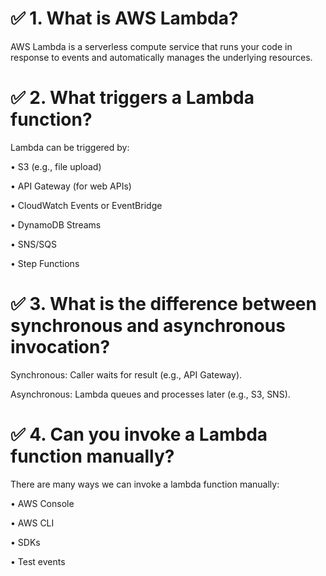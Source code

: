 # ✅  1. What is AWS Lambda?
AWS Lambda is a serverless compute service that runs your code in response to events and automatically manages the underlying resources.

# ✅  2. What triggers a Lambda function?
Lambda can be triggered by:

• S3 (e.g., file upload)

• API Gateway (for web APIs)

• CloudWatch Events or EventBridge

• DynamoDB Streams

• SNS/SQS

• Step Functions


# ✅ 3. What is the difference between synchronous and asynchronous invocation?
Synchronous: Caller waits for result (e.g., API Gateway).

Asynchronous: Lambda queues and processes later (e.g., S3, SNS).

# ✅ 4. Can you invoke a Lambda function manually?
There are many ways we can invoke a lambda function manually:

• AWS Console

• AWS CLI

• SDKs

• Test events
